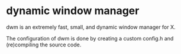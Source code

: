 # dynamic window manager

dwm is an extremely fast, small, and dynamic window manager for X.

The configuration of dwm is done by creating a custom config.h
and (re)compiling the source code.
